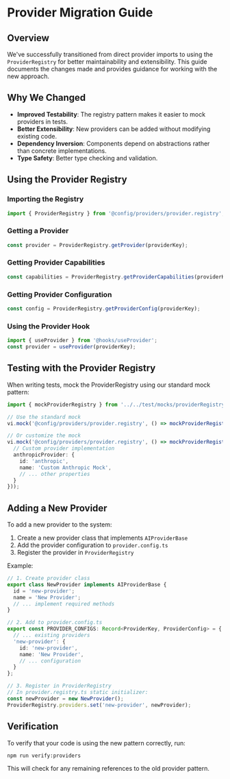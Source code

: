 # Provider Migration Guide

## Overview

We've successfully transitioned from direct provider imports to using the `ProviderRegistry` for better maintainability and extensibility. This guide documents the changes made and provides guidance for working with the new approach.

## Why We Changed

- **Improved Testability**: The registry pattern makes it easier to mock providers in tests.
- **Better Extensibility**: New providers can be added without modifying existing code.
- **Dependency Inversion**: Components depend on abstractions rather than concrete implementations.
- **Type Safety**: Better type checking and validation.

## Using the Provider Registry

### Importing the Registry

```typescript
import { ProviderRegistry } from '@config/providers/provider.registry';
```

### Getting a Provider

```typescript
const provider = ProviderRegistry.getProvider(providerKey);
```

### Getting Provider Capabilities

```typescript
const capabilities = ProviderRegistry.getProviderCapabilities(providerKey);
```

### Getting Provider Configuration

```typescript
const config = ProviderRegistry.getProviderConfig(providerKey);
```

### Using the Provider Hook

```typescript
import { useProvider } from '@hooks/useProvider';
const provider = useProvider(providerKey);
```

## Testing with the Provider Registry

When writing tests, mock the ProviderRegistry using our standard mock pattern:

```typescript
import { mockProviderRegistry } from '../../test/mocks/providerRegistryMock';

// Use the standard mock
vi.mock('@config/providers/provider.registry', () => mockProviderRegistry());

// Or customize the mock
vi.mock('@config/providers/provider.registry', () => mockProviderRegistry({
  // Custom provider implementation
  anthropicProvider: {
    id: 'anthropic',
    name: 'Custom Anthropic Mock',
    // ... other properties
  }
}));
```

## Adding a New Provider

To add a new provider to the system:

1. Create a new provider class that implements `AIProviderBase`
2. Add the provider configuration to `provider.config.ts`
3. Register the provider in `ProviderRegistry`

Example:

```typescript
// 1. Create provider class
export class NewProvider implements AIProviderBase {
  id = 'new-provider';
  name = 'New Provider';
  // ... implement required methods
}

// 2. Add to provider.config.ts
export const PROVIDER_CONFIGS: Record<ProviderKey, ProviderConfig> = {
  // ... existing providers
  'new-provider': {
    id: 'new-provider',
    name: 'New Provider',
    // ... configuration
  }
};

// 3. Register in ProviderRegistry
// In provider.registry.ts static initializer:
const newProvider = new NewProvider();
ProviderRegistry.providers.set('new-provider', newProvider);
```

## Verification

To verify that your code is using the new pattern correctly, run:

```bash
npm run verify:providers
```

This will check for any remaining references to the old provider pattern.
